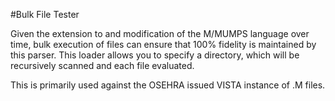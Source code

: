 #Bulk File Tester

Given the extension to and modification of the M/MUMPS language over time, bulk execution of files can ensure that 100% fidelity is maintained by this parser.  This loader allows you to specify a directory, which will be recursively scanned and each file evaluated.

This is primarily used against the OSEHRA issued VISTA instance of .M files.